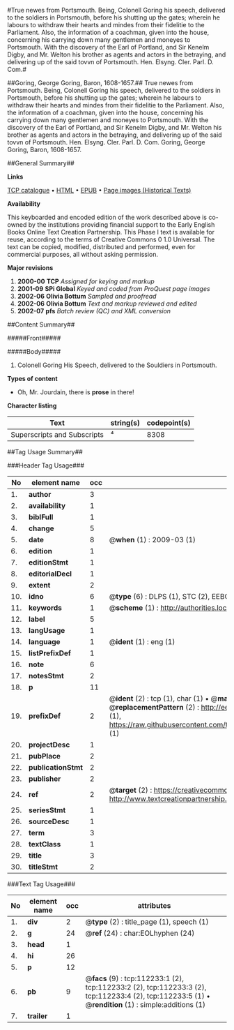 #True newes from Portsmouth. Being, Colonell Goring his speech, delivered to the soldiers in Portsmouth, before his shutting up the gates; wherein he labours to withdraw their hearts and mindes from their fidelitie to the Parliament. Also, the information of a coachman, given into the house, concerning his carrying down many gentlemen and moneyes to Portsmouth. With the discovery of the Earl of Portland, and Sir Kenelm Digby, and Mr. Welton his brother as agents and actors in the betraying, and delivering up of the said tovvn of Portsmouth. Hen. Elsyng. Cler. Parl. D. Com.#

##Goring, George Goring, Baron, 1608-1657.##
True newes from Portsmouth. Being, Colonell Goring his speech, delivered to the soldiers in Portsmouth, before his shutting up the gates; wherein he labours to withdraw their hearts and mindes from their fidelitie to the Parliament. Also, the information of a coachman, given into the house, concerning his carrying down many gentlemen and moneyes to Portsmouth. With the discovery of the Earl of Portland, and Sir Kenelm Digby, and Mr. Welton his brother as agents and actors in the betraying, and delivering up of the said tovvn of Portsmouth. Hen. Elsyng. Cler. Parl. D. Com.
Goring, George Goring, Baron, 1608-1657.

##General Summary##

**Links**

[TCP catalogue](http://www.ota.ox.ac.uk/tcp/)  • 
[HTML](http://tei.it.ox.ac.uk/tcp/Texts-HTML/free/A41/A41572.html)  • 
[EPUB](http://tei.it.ox.ac.uk/tcp/Texts-EPUB/free/A41/A41572.epub) • 
[Page images (Historical Texts)](https://data.historicaltexts.jisc.ac.uk/view?pubId=eebo-99860126e&pageId=eebo-99860126e-112233-1)

**Availability**

This keyboarded and encoded edition of the
	       work described above is co-owned by the institutions
	       providing financial support to the Early English Books
	       Online Text Creation Partnership. This Phase I text is
	       available for reuse, according to the terms of Creative
	       Commons 0 1.0 Universal. The text can be copied,
	       modified, distributed and performed, even for
	       commercial purposes, all without asking permission.

**Major revisions**

1. __2000-00__ __TCP__ *Assigned for keying and markup*
1. __2001-09__ __SPi Global__ *Keyed and coded from ProQuest page images*
1. __2002-06__ __Olivia Bottum__ *Sampled and proofread*
1. __2002-06__ __Olivia Bottum__ *Text and markup reviewed and edited*
1. __2002-07__ __pfs__ *Batch review (QC) and XML conversion*

##Content Summary##

#####Front#####

#####Body#####

1. Colonell Goring His Speech, delivered to the Souldiers in Portsmouth.

**Types of content**

  * Oh, Mr. Jourdain, there is **prose** in there!

**Character listing**


|Text|string(s)|codepoint(s)|
|---|---|---|
|Superscripts             and Subscripts|⁴|8308|

##Tag Usage Summary##

###Header Tag Usage###

|No|element name|occ|attributes|
|---|---|---|---|
|1.|__author__|3||
|2.|__availability__|1||
|3.|__biblFull__|1||
|4.|__change__|5||
|5.|__date__|8| @__when__ (1) : 2009-03 (1)|
|6.|__edition__|1||
|7.|__editionStmt__|1||
|8.|__editorialDecl__|1||
|9.|__extent__|2||
|10.|__idno__|6| @__type__ (6) : DLPS (1), STC (2), EEBO-CITATION (1), PROQUEST (1), VID (1)|
|11.|__keywords__|1| @__scheme__ (1) : http://authorities.loc.gov/ (1)|
|12.|__label__|5||
|13.|__langUsage__|1||
|14.|__language__|1| @__ident__ (1) : eng (1)|
|15.|__listPrefixDef__|1||
|16.|__note__|6||
|17.|__notesStmt__|2||
|18.|__p__|11||
|19.|__prefixDef__|2| @__ident__ (2) : tcp (1), char (1)  •  @__matchPattern__ (2) : ([0-9\-]+):([0-9IVX]+) (1), (.+) (1)  •  @__replacementPattern__ (2) : http://eebo.chadwyck.com/downloadtiff?vid=$1&page=$2 (1), https://raw.githubusercontent.com/textcreationpartnership/Texts/master/tcpchars.xml#$1 (1)|
|20.|__projectDesc__|1||
|21.|__pubPlace__|2||
|22.|__publicationStmt__|2||
|23.|__publisher__|2||
|24.|__ref__|2| @__target__ (2) : https://creativecommons.org/publicdomain/zero/1.0/ (1), http://www.textcreationpartnership.org/docs/. (1)|
|25.|__seriesStmt__|1||
|26.|__sourceDesc__|1||
|27.|__term__|3||
|28.|__textClass__|1||
|29.|__title__|3||
|30.|__titleStmt__|2||


###Text Tag Usage###

|No|element name|occ|attributes|
|---|---|---|---|
|1.|__div__|2| @__type__ (2) : title_page (1), speech (1)|
|2.|__g__|24| @__ref__ (24) : char:EOLhyphen (24)|
|3.|__head__|1||
|4.|__hi__|26||
|5.|__p__|12||
|6.|__pb__|9| @__facs__ (9) : tcp:112233:1 (2), tcp:112233:2 (2), tcp:112233:3 (2), tcp:112233:4 (2), tcp:112233:5 (1)  •  @__rendition__ (1) : simple:additions (1)|
|7.|__trailer__|1||
